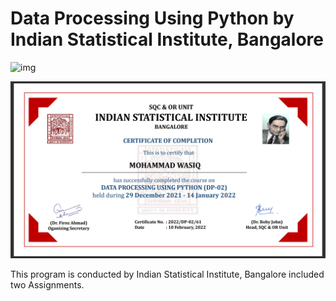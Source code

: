 # Data Processing Using Python by Indian Statistical Institute, Bangalore

![img](https://www.isibang.ac.in/~placement/images/isi-logo.gif)

![certificate](https://github.com/MohammadWasiq0786/Data-Processing-Using-Python-by-Indian-Statistical-Institute-Bangalore/blob/main/PYTHON.png)

This program is conducted  by Indian Statistical Institute, Bangalore included two Assignments.

